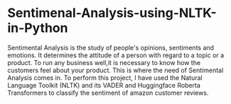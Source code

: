 # Sentimenal-Analysis-using-NLTK-in-Python
Sentimental Analysis is the study of people's opinions, sentiments and emotions. It determines the attitude of a person with regard to a topic or a product. To run any business well,it is necessary to know how the customers feel about your product. This is where the need of Sentimental Analysis comes in. To perform this project, I have used the Natural Language Toolkit (NLTK) and its VADER and Huggingface Roberta Transformers to classify the sentiment of amazon customer reviews. 
